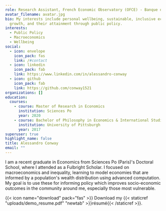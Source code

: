 ```yaml
---
role: Research Assistant, French Economic Observatory (OFCE) - Banque de France
avatar_filename: avatar.jpg
bio: My interests include personal wellbeing, sustainable, inclusive economic
  growth, and their attainment through public policy.
interests:
  - Public Policy
  - Macroeconomics
  - Wellbeing
social:
  - icon: envelope
    icon_pack: fas
    link: /#contact
  - icon: linkedin
    icon_pack: fab
    link: https://www.linkedin.com/in/alessandro-conway
  - icon: github
    icon_pack: fab
    link: https://github.com/conway1521
organizations: []
education:
  courses:
    - course: Master of Research in Economics
      institution: Sciences Po
      year: 2020
    - course: Bachelor of Philosophy in Economics & International Studies
      institution: University of Pittsburgh
      year: 2017
superuser: true
highlight_name: false
title: Alessandro Conway
email: ""
---
```

I am a recent graduate in Economics from Sciences Po (Paris)'s Doctoral School, where I attended as a Fulbright Scholar. I focused on macroeconomics and inequality, learning to model economies that are informed by a population's wealth distribution using advanced computation. My goal is to use these for informing policy which improves socio-economic outcomes in the community around me, especially those most vulnerable.

{{< icon name="download" pack="fas" >}} Download my {{< staticref "uploads/demo_resume.pdf" "newtab" >}}résumé{{< /staticref >}}.